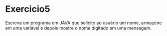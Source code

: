 # Exercicio5
Escreva um programa em JAVA que solicite ao usuário um nome, armazene em uma variável e depois mostre o nome digitado em uma mensagem.
